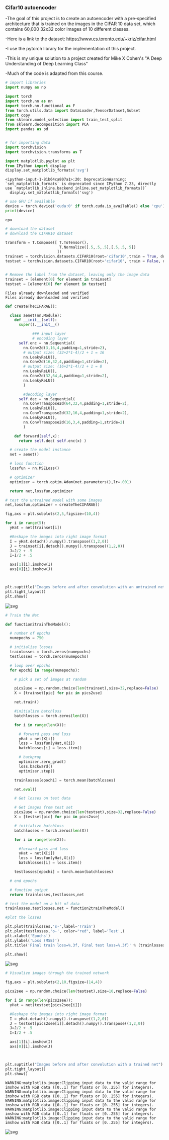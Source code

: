 ### Cifar10 autoencoder
-The goal of this project is to create an autoencoder with a pre-specified architecture that is trained on the images in the CIFAR 10 data set, which contains 60,000 32x32 color images of 10 different classes.

-Here is a link to the dataset: https://www.cs.toronto.edu/~kriz/cifar.html

-I use the pytorch library for the implementation of this project.

-This is my unique solution to a project created for Mike X Cohen's "A Deep Understanding of Deep Learning Class"

-Much of the code is adapted from this course.




```python
# import libraries
import numpy as np

import torch
import torch.nn as nn
import torch.nn.functional as F
from torch.utils.data import DataLoader,TensorDataset,Subset
import copy
from sklearn.model_selection import train_test_split
from sklearn.decomposition import PCA
import pandas as pd


# for importing data
import torchvision
import torchvision.transforms as T

import matplotlib.pyplot as plt
from IPython import display
display.set_matplotlib_formats('svg')
```

    <ipython-input-1-81b64ca807a1>:20: DeprecationWarning: `set_matplotlib_formats` is deprecated since IPython 7.23, directly use `matplotlib_inline.backend_inline.set_matplotlib_formats()`
      display.set_matplotlib_formats('svg')



```python
# use GPU if available
device = torch.device('cuda:0' if torch.cuda.is_available() else 'cpu')
print(device)
```

    cpu



```python
# download the dataset
# download the CIFAR10 dataset

transform = T.Compose([ T.ToTensor(),
                        T.Normalize([.5,.5,.5],[.5,.5,.5])
                       ])
trainset = torchvision.datasets.CIFAR10(root='cifar10',train = True, download=True, transform = transform)
testset = torchvision.datasets.CIFAR10(root='cifar10', train = False, download=True, transform=transform)


# Remove the label from the dataset, leaving only the image data
trainset = [element[0] for element in trainset]
testset = [element[0] for element in testset]
```

    Files already downloaded and verified
    Files already downloaded and verified



```python
def createTheCIFARAE():

  class aenet(nn.Module):
    def __init__(self):
      super().__init__()

            ### input layer
            # encoding layer
      self.enc = nn.Sequential(
        nn.Conv2d(3,16,4,padding=1,stride=2),
        # output size: (32+2*1-4)/2 + 1 = 16
        nn.LeakyReLU(),
        nn.Conv2d(16,32,4,padding=1,stride=2),
        # output size: (16+2*1-4)/2 + 1 = 8
        nn.LeakyReLU(),
        nn.Conv2d(32,64,4,padding=1,stride=2),
        nn.LeakyReLU()
        )

        #decoding layer
      self.dec = nn.Sequential(
        nn.ConvTranspose2d(64,32,4,padding=1,stride=2),
        nn.LeakyReLU(),
        nn.ConvTranspose2d(32,16,4,padding=1,stride=2),
        nn.LeakyReLU(),
        nn.ConvTranspose2d(16,3,4,padding=1,stride=2)
        )

    def forward(self,x):
      return self.dec( self.enc(x) )

  # create the model instance
  net = aenet()

  # loss function
  lossfun = nn.MSELoss()

  # optimizer
  optimizer = torch.optim.Adam(net.parameters(),lr=.001)

  return net,lossfun,optimizer

```


```python
# test the untrained model with some images
net,lossfun,optimizer = createTheCIFARAE()

fig,axs = plt.subplots(2,5,figsize=(10,4))

for i in range(5):
  yHat = net(trainset[i])

  #Reshape the images into right image format
  I = yHat.detach().numpy().transpose((1,2,0))
  J = trainset[i].detach().numpy().transpose((1,2,0))
  J=J/2 + .5
  I=I/2 + .5

  axs[1][i].imshow(I)
  axs[0][i].imshow(J)



plt.suptitle("Images before and after convolution with an untrained net")
plt.tight_layout()
plt.show()
```


    
![svg](images/Cifar10autoencoder_5_0.svg)
    



```python
# Train the Net

def function2trainTheModel():

  # number of epochs
  numepochs = 750

  # initialize losses
  trainlosses = torch.zeros(numepochs)
  testlosses = torch.zeros(numepochs)

  # loop over epochs
  for epochi in range(numepochs):

    # pick a set of images at random

    pics2use = np.random.choice(len(trainset),size=32,replace=False)
    X = [trainset[pic] for pic in pics2use]

    net.train()

    #initialize batchloss
    batchlosses = torch.zeros(len(X))

    for i in range(len(X)):

      # forward pass and loss
      yHat = net(X[i])
      loss = lossfun(yHat,X[i])
      batchlosses[i] = loss.item()

      # backprop
      optimizer.zero_grad()
      loss.backward()
      optimizer.step()

    trainlosses[epochi] = torch.mean(batchlosses)

    net.eval()

    # Get losses on test data

    # Get images from test set
    pics2use = np.random.choice(len(testset),size=32,replace=False)
    X = [testset[pic] for pic in pics2use]

    # initialize batchloss
    batchlosses = torch.zeros(len(X))

    for i in range(len(X)):

      #forward pass and loss
      yHat = net(X[i])
      loss = lossfun(yHat,X[i])
      batchlosses[i] = loss.item()

    testlosses[epochi] = torch.mean(batchlosses)

  # end epochs

  # function output
  return trainlosses,testlosses,net


```


```python
# test the model on a bit of data
trainlosses,testlosses,net = function2trainTheModel()
```


```python
#plot the losses

plt.plot(trainlosses,'s-',label='Train')
plt.plot(testlosses,'o-', color="red", label='Test',)
plt.xlabel('Epochs')
plt.ylabel('Loss (MSE)')
plt.title('Final train loss=%.3f, Final test loss=%.3f)' % (trainlosses[-1], testlosses[-1]))

plt.show()
```


    
![svg](images/Cifar10autoencoder_8_0.svg)
    



```python
# Visualize images through the trained network

fig,axs = plt.subplots(2,10,figsize=(14,4))

pics2see = np.random.choice(len(testset),size=10,replace=False)

for i in range(len(pics2see)):
  yHat = net(testset[pics2see[i]])

  #Reshape the images into right image format
  I = yHat.detach().numpy().transpose((1,2,0))
  J = testset[pics2see[i]].detach().numpy().transpose((1,2,0))
  J=J/2 + .5
  I=I/2 + .5

  axs[1][i].imshow(I)
  axs[0][i].imshow(J)



plt.suptitle("Images before and after convolution with a trained net")
plt.tight_layout()
plt.show()
```

    WARNING:matplotlib.image:Clipping input data to the valid range for imshow with RGB data ([0..1] for floats or [0..255] for integers).
    WARNING:matplotlib.image:Clipping input data to the valid range for imshow with RGB data ([0..1] for floats or [0..255] for integers).
    WARNING:matplotlib.image:Clipping input data to the valid range for imshow with RGB data ([0..1] for floats or [0..255] for integers).
    WARNING:matplotlib.image:Clipping input data to the valid range for imshow with RGB data ([0..1] for floats or [0..255] for integers).
    WARNING:matplotlib.image:Clipping input data to the valid range for imshow with RGB data ([0..1] for floats or [0..255] for integers).



    
![svg](images/Cifar10autoencoder_9_1.svg)
    



```python

```
